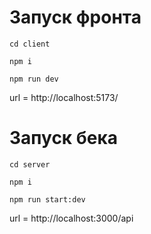 # Запуск фронта
```
cd client
```

```
npm i
```

```
npm run dev
```

url = http://localhost:5173/

# Запуск бека
```
cd server
```

```
npm i
```

```
npm run start:dev
```
url = http://localhost:3000/api
